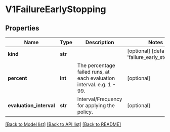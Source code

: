 # V1FailureEarlyStopping

## Properties
Name | Type | Description | Notes
------------ | ------------- | ------------- | -------------
**kind** | **str** |  | [optional] [default to 'failure_early_stopping']
**percent** | **int** | The percentage failed runs, at each evaluation interval. e.g. 1 - 99. | [optional] 
**evaluation_interval** | **str** | Interval/Frequency for applying the policy. | [optional] 

[[Back to Model list]](../README.md#documentation-for-models) [[Back to API list]](../README.md#documentation-for-api-endpoints) [[Back to README]](../README.md)



